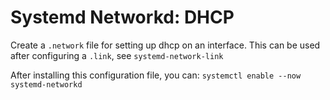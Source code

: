 # Systemd Networkd: DHCP

Create a `.network` file for setting up dhcp on an interface.
This can be used after configuring a `.link`, see `systemd-network-link`

After installing this configuration file, you can: `systemctl enable --now systemd-networkd`
